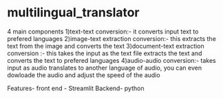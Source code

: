 # multilingual_translator
4 main components 1)text-text conversion:- it converts input text to prefered languages 2)image-text extraction conversion:- this extracts the text from the image and converts the text 3)document-text extraction conversion :- this takes the input as the text file extracts the text and converts the text to prefered languages 4)audio-audio conversion:- takes input as audio translates to another language of audio, you can even dowloade the audio and adjust the speed of the audio

Features- front end - Streamlit
          Backend- python 
